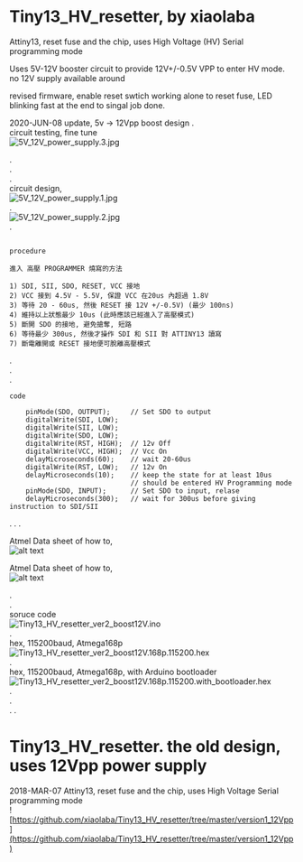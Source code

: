 # Tiny13_HV_resetter, by xiaolaba
Attiny13, reset fuse and the chip, uses High Voltage (HV) Serial programming mode

Uses 5V-12V booster circuit to provide 12V+/-0.5V VPP to enter HV mode. no 12V supply available around

revised firmware, enable reset swtich working alone to reset fuse, LED blinking fast at the end to singal job done.


2020-JUN-08 update, 5v -> 12Vpp boost design
.  
circuit testing, fine tune    
![5V_12V_power_supply.3.jpg](Version2_boost12V/5V_12V_power_supply.3.jpg)    


.  
.  
.  
circuit design,  
![5V_12V_power_supply.1.jpg](Version2_boost12V/5V_12V_power_supply.1.jpg)  
.    
![5V_12V_power_supply.2.jpg](Version2_boost12V/5V_12V_power_supply.2.jpg)  
.  



```

procedure

進入 高壓 PROGRAMMER 燒寫的方法

1) SDI, SII, SDO, RESET, VCC 接地
2) VCC 接到 4.5V - 5.5V, 保證 VCC 在20us 內超過 1.8V
3) 等待 20 - 60us, 然後 RESET 接 12V +/-0.5V) (最少 100ns)
4) 維持以上狀態最少 10us (此時應該已經進入了高壓模式)
5) 斷開 SDO 的接地, 避免搶奪, 短路
6) 等待最少 300us, 然後才操作 SDI 和 SII 對 ATTINY13 讀寫
7) 斷電離開或 RESET 接地便可脫離高壓模式
```  
.  
.  
.  
```
code

    pinMode(SDO, OUTPUT);     // Set SDO to output
    digitalWrite(SDI, LOW);
    digitalWrite(SII, LOW);
    digitalWrite(SDO, LOW);
    digitalWrite(RST, HIGH);  // 12v Off
    digitalWrite(VCC, HIGH);  // Vcc On
    delayMicroseconds(60);    // wait 20-60us
    digitalWrite(RST, LOW);   // 12v On
    delayMicroseconds(10);    // keep the state for at least 10us
                              // should be entered HV Programming mode
    pinMode(SDO, INPUT);      // Set SDO to input, relase
    delayMicroseconds(300);   // wait for 300us before giving instruction to SDI/SII
```
.
.
.
 
Atmel Data sheet of how to,  
![alt text](Version2_boost12V/Attiny13_HV_reset_fuse1.jpg)  
    
Atmel Data sheet of how to,  
![alt text](Version2_boost12V/Attiny13_HV_reset_fuse2.jpg)  
    
.  
.  
soruce code  
![Tiny13_HV_resetter_ver2_boost12V.ino](https://github.com/xiaolaba/Tiny13_HV_resetter/blob/master/Version2_boost12V/Tiny13_HV_resetter_ver2_boost12V.ino)  
.    
hex, 115200baud, Atmega168p    
![Tiny13_HV_resetter_ver2_boost12V.168p.115200.hex](https://github.com/xiaolaba/Tiny13_HV_resetter/blob/master/Version2_boost12V/Tiny13_HV_resetter_ver2_boost12V.168p.115200.hex)     
.    
hex, 115200baud, Atmega168p, with Arduino bootloader  
![Tiny13_HV_resetter_ver2_boost12V.168p.115200.with_bootloader.hex](https://github.com/xiaolaba/Tiny13_HV_resetter/blob/master/Version2_boost12V/Tiny13_HV_resetter_ver2_boost12V.168p.115200.with_bootloader.hex)       
.  
.  
.
.
# Tiny13_HV_resetter. the old design, uses 12Vpp power supply
2018-MAR-07
Attiny13, reset fuse and the chip, uses High Voltage Serial programming mode  
![https://github.com/xiaolaba/Tiny13_HV_resetter/tree/master/version1_12Vpp](https://github.com/xiaolaba/Tiny13_HV_resetter/tree/master/version1_12Vpp)
